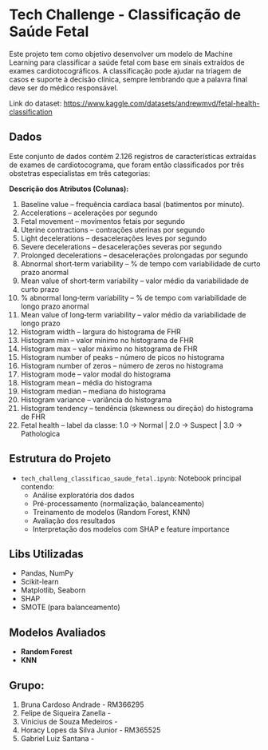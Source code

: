 # Tech Challenge - Classificação de Saúde Fetal

Este projeto tem como objetivo desenvolver um modelo de Machine Learning para classificar a saúde fetal com base em sinais extraídos de exames cardiotocográficos. A classificação pode ajudar na triagem de casos e suporte à decisão clínica, sempre lembrando que a palavra final deve ser do médico responsável.

Link do dataset: https://www.kaggle.com/datasets/andrewmvd/fetal-health-classification

## Dados

Este conjunto de dados contém 2.126 registros de características extraídas de exames de cardiotocograma, que foram então classificados por três obstetras especialistas em três categorias:

**Descrição dos Atributos (Colunas):**

1. Baseline value – frequência cardíaca basal (batimentos por minuto).
2. Accelerations – acelerações por segundo
3. Fetal movement – movimentos fetais por segundo
4. Uterine contractions – contrações uterinas por segundo
5. Light decelerations – desacelerações leves por segundo
6. Severe decelerations – desacelerações severas por segundo
7. Prolonged decelerations – desacelerações prolongadas por segundo
8. Abnormal short‑term variability – % de tempo com variabilidade de curto prazo anormal
9. Mean value of short‑term variability – valor médio da variabilidade de curto prazo
10. % abnormal long‑term variability – % de tempo com variabilidade de longo prazo anormal
11. Mean value of long‑term variability – valor médio da variabilidade de longo prazo
12. Histogram width – largura do histograma de FHR
13. Histogram min – valor mínimo no histograma de FHR
14. Histogram max – valor máximo no histograma de FHR
15. Histogram number of peaks – número de picos no histograma
16. Histogram number of zeros – número de zeros no histograma
17. Histogram mode – valor modal do histograma
18. Histogram mean – média do histograma
19. Histogram median – mediana do histograma
20. Histogram variance – variância do histograma
21. Histogram tendency – tendência (skewness ou direção) do histograma de FHR
22. Fetal health – label da classe: 1.0 → Normal | 2.0 → Suspect | 3.0 → Pathologica

## Estrutura do Projeto

- `tech_challeng_classificao_saude_fetal.ipynb`: Notebook principal contendo:
  - Análise exploratória dos dados
  - Pré-processamento (normalização, balanceamento)
  - Treinamento de modelos (Random Forest, KNN)
  - Avaliação dos resultados
  - Interpretação dos modelos com SHAP e feature importance

## Libs Utilizadas

- Pandas, NumPy
- Scikit-learn
- Matplotlib, Seaborn
- SHAP
- SMOTE (para balanceamento)

## Modelos Avaliados

- **Random Forest**
- **KNN**

## Grupo:

1.  Bruna Cardoso Andrade - RM366295
2.  Felipe de Siqueira Zanella -
3.  Vinicius de Souza Medeiros -
4.  Horacy Lopes da Silva Junior - RM365525
5.  Gabriel Luiz Santana -
